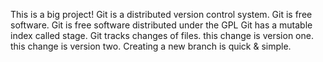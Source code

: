 This is a big project!
Git is a distributed version control system.
Git is free software.
Git is free software distributed under the GPL
Git has a mutable index called stage.
Git tracks changes of files.
this change is version one.
this change is version two.
Creating a new branch is quick & simple.